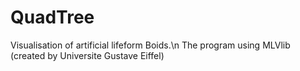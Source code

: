 # QuadTree
Visualisation of artificial lifeform Boids.\n
The program using MLVlib (created by Universite Gustave Eiffel)
